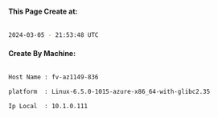 
   
#### This Page Create at:

```bash

2024-03-05 - 21:53:48 UTC

```

#### Create By Machine:

```bash

Host Name : fv-az1149-836

platform  : Linux-6.5.0-1015-azure-x86_64-with-glibc2.35

Ip Local  : 10.1.0.111

```

